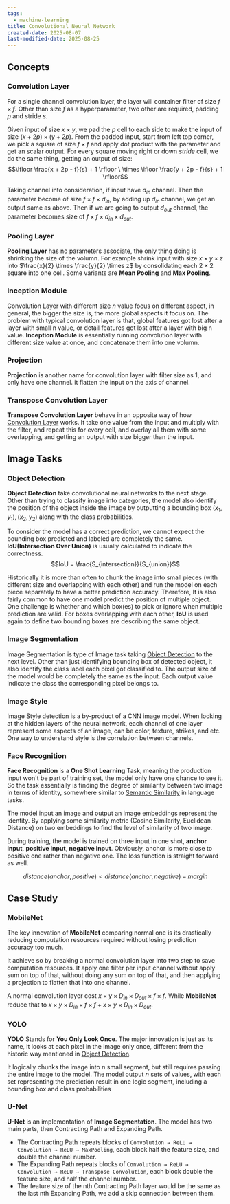 ```yaml
---
tags:
  - machine-learning
title: Convolutional Neural Network
created-date: 2025-08-07
last-modified-date: 2025-08-25
---
```


## Concepts

### Convolution Layer

For a single channel convolution layer, the layer will container filter of size $f \times f$. Other than size $f$ as a hyperparameter, two other are required, padding $p$ and stride $s$.

Given input of size $x \times y$, we pad the $p$ cell to each side to make the input of size $(x + 2p) \times (y + 2p)$. From the padded input, start from left top corner, we pick a square of size $f \times f$ and apply dot product with the parameter and get an scalar output. For every square moving right or down $stride$ cell, we do the same thing, getting an output of size: $$\lfloor \frac{x + 2p - f}{s} + 1 \rfloor \ \times \lfloor \frac{y + 2p - f}{s} + 1 \rfloor$$

Taking channel into consideration, if input have $d_{in}$ channel. Then the parameter become of size $f \times f \times d_{in}$, by adding up $d_{in}$ channel, we get an output same as above. Then if we are going to output $d_{out}$ channel, the parameter becomes size of $f \times f \times d_{in} \times d_{out}$.

### Pooling Layer

**Pooling Layer** has no parameters associate, the only thing doing is shrinking the size of the volumn. For example shrink input with size $x \times y\times z$ into $\frac{x}{2} \times \frac{y}{2} \times z$ by consolidating each $2 \times 2$ square into one cell. Some variants are **Mean Pooling** and **Max Pooling**.

### Inception Module

Convolution Layer with different size $n$ value focus on different aspect, in general, the bigger the size is, the more global aspects it focus on. The problem with typical convolution layer is that, global features got lost after a layer with small n value, or detail features got lost after a layer with big n value. **Inception Module** is essentially running convolution layer with different size value at once, and concatenate them into one volumn.

### Projection

**Projection** is another name for convolution layer with filter size as 1, and only have one channel. it flatten the input on the axis of channel.

### Transpose Convolution Layer

**Transpose Convolution Layer** behave in an opposite way of how [Convolution Layer](#Convolution%20Layer) works. It take one value from the input and multiply with the filter, and repeat this for every cell, and overlay all them with some overlapping, and getting an output with size bigger than the input.

## Image Tasks

### Object Detection

**Object Detection** take convolutional neural networks to the next stage. Other than trying to classify image into categories, the model also identify the position of the object inside the image by outputting a bounding box $(x_1, y_1), (x_2, y_2)$ along with the class probabilities.

To consider the model has a correct prediction, we cannot expect the bounding box predicted and labeled are completely the same. **IoU(Intersection Over Union)** is usually calculated to indicate the correctness. $$IoU = \frac{S_{intersection}}{S_{union}}$$

Historically it is more than often to chunk the image into small pieces (with different size and overlapping with each other) and run the model on each piece separately to have a better prediction accuracy. Therefore, It is also fairly common to have one model predict the position of multiple object. One challenge is whether and which box(es) to pick or ignore when multiple prediction are valid. For boxes overlapping with each other, **IoU** is used again to define two bounding boxes are describing the same object.

### Image Segmentation

Image Segmentation is type of Image task taking [Object Detection](#Object%20Detection) to the next level. Other than just identifying bounding box of detected object, it also identify the class label each pixel got classified to. The output size of the model would be completely the same as the input. Each output value indicate the class the corresponding pixel belongs to.

### Image Style

Image Style detection is a by-product of a CNN image model. When looking at the hidden layers of the neural network, each channel of one layer represent some aspects of an image, can be color, texture, strikes, and etc. One way to understand style is the correlation between channels.

### Face Recognition

**Face Recognition** is a **One Shot Learning** Task, meaning the production input won't be part of training set, the model only have one chance to see it. So the task essentially is finding the degree of similarity between two image in terms of identity, somewhere similar to [Semantic Similarity](note/by/developer/transformer.md#Semantic%20Similarity) in language tasks.

The model input an image and output an image embeddings represent the identity. By applying some similarity metric (Cosine Similarity, Euclidean Distance) on two embeddings to find the level of similarity of two image.

During training, the model is trained on three input in one shot, **anchor input**, **positive input**, **negative input**. Obviously, anchor is more close to positive one rather than negative one. The loss function is straight forward as well.

$$distance(anchor, positive) \lt distance(anchor, negative) - margin$$

## Case Study

### MobileNet

The key innovation of **MobileNet** comparing normal one is its drastically reducing computation resources required without losing prediction accuracy too much.

It achieve so by breaking a normal convolution layer into two step to save computation resources. It apply one filter per input channel without apply sum on top of that, without doing any sum on top of that, and then applying a projection to flatten that into one channel.

A normal convolution layer cost $x \times y \times D_{in} \times D_{out} \times f \times f$. While **MobileNet** reduce that to $x \times y \times D_{in} \times f \times f + x \times y \times D_{in} \times D_{out}$.

### YOLO

**YOLO** Stands for **You Only Look Once**. The major innovation is just as its name, it looks at each pixel in the image only once, different from the historic way mentioned in [Object Detection](#Object%20Detection).

It logically chunks the image into $n$ small segment, but still requires passing the entire image to the model. The model output $n$ sets of values, with each set representing the prediction result in one logic segment, including a bounding box and class probabilities

### U-Net

**U-Net** is an implementation of **Image Segmentation**. The model has two main parts, then Contracting Path and Expanding Path.
- The Contracting Path repeats blocks of `Convolution → ReLU → Convolution → ReLU → MaxPooling`, each block half the feature size, and double the channel number.
- The Expanding Path repeats blocks of `Convolution → ReLU → Convolution → ReLU → Transpose Convolution`, each block double the feature size, and half the channel number.
- The feature size of the nth Contracting Path layer would be the same as the last nth Expanding Path, we add a skip connection between them.
